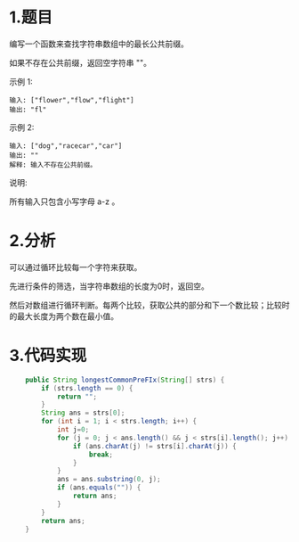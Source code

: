 # 1.题目

编写一个函数来查找字符串数组中的最长公共前缀。

如果不存在公共前缀，返回空字符串 ""。

示例 1:

```
输入: ["flower","flow","flight"]
输出: "fl"
```


示例 2:

```
输入: ["dog","racecar","car"]
输出: ""
解释: 输入不存在公共前缀。
```


说明:

所有输入只包含小写字母 a-z 。

# 2.分析

可以通过循环比较每一个字符来获取。

先进行条件的筛选，当字符串数组的长度为0时，返回空。

然后对数组进行循环判断。每两个比较，获取公共的部分和下一个数比较；比较时的最大长度为两个数在最小值。

# 3.代码实现

```java
    public String longestCommonPreFIx(String[] strs) {
        if (strs.length == 0) {
            return "";
        }
        String ans = strs[0];
        for (int i = 1; i < strs.length; i++) {
            int j=0;
            for (j = 0; j < ans.length() && j < strs[i].length(); j++) {
                if (ans.charAt(j) != strs[i].charAt(j)) {
                    break;
                }
            }
            ans = ans.substring(0, j);
            if (ans.equals("")) {
                return ans;
            }
        }
        return ans;
    }
```

